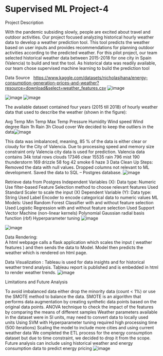 # Supervised ML Project-4

Project Description

With the pandemic subsiding slowly, people are excited about travel and outdoor activities. Our project focused analyzing historical hourly weather data to develop a weather prediction tool. 
This tool predicts the weather based on user inputs and provides recommendations for planning outdoor activities according to the predicted weather.
For this pilot project, our team selected historical weather data between 2015-2018 for one city in Spain (Valencia) to build and test the tool. 
As historical data was readily available, our team chose supervised machine learning to build the prediction tool 

Data Source  
https://www.kaggle.com/datasets/nicholasjhana/energy-consumption-generation-prices-and-weather?resource=download&select=weather_features.csv
![image](https://user-images.githubusercontent.com/95728097/174938724-f3584b7b-30bf-4843-9f74-ecc29f99af83.png)

![image](https://user-images.githubusercontent.com/95728097/174938752-e72ce8fd-87b9-403a-bc92-5d491737b4b3.png)
![image](https://user-images.githubusercontent.com/95728097/174938769-78e055a0-b8e6-4025-9606-d6f975a64bfd.png)

The available dataset contained four years (2015 till 2018)  of hourly weather data that used to describe the weather (shown in the figure):

Avg Temp
Min Temp
Max Temp
Pressure 
Humidity 
Wind speed 
Wind degree
Rain 1h
Rain 3h
Cloud cover
We decided to keep the outliers in the data![image](https://user-images.githubusercontent.com/95728097/174938799-95cdb2b5-c7a2-46bc-83b3-ce1d2810daf3.png)

This data was imbalanced, meaning, 85 % of the data is either clear or cloudy for the City of Valencia. 
Due to processing speed and memory size constraint only Valencia city data is used for prediction. 
Valencia data contains 34k total rows 
clouds                      17346
clear                       15535
rain                          796
mist                          190
thunderstorm                  169
drizzle                        58
fog                            42
smoke                           6
haze                            3
Data Clean Up Steps: 
Removed the data with  null values.
Dropped columns not relevant to ML 
development.
Saved the data to SQL – Postgres database.
![image](https://user-images.githubusercontent.com/95728097/174938817-2f3532af-034a-4034-ae36-14fa9a15ae31.png)

Retrieve data from Postgres
Independent Variables (X):
Data type: Numeric
Use filter-based Feature Selection method to choose relevant features
Used Standard Scaler to scale the input (X)
Dependent Variable (Y):
 Data type: String
Used Label Encoder to encode categorical data to numeric values
ML Models:
Used Random Forest Classifier with and without  feature selection
Used Logistic Regression with and without feature selection
Used Support Vector Machine (non-linear kernels)
Polynomial
Gaussian radial basis function (rbf)
Hyperparameter tuning
![image](https://user-images.githubusercontent.com/95728097/174938883-ac020860-230b-40b8-8419-b0885ddd800b.png)

![image](https://user-images.githubusercontent.com/95728097/174938935-238fd2a6-303a-4496-9bc7-a40f83fa61b4.png)

Data Rendering:  
A html webpage calls a flask application which scales the input ( weather features ) and then sends the data to Model. 
Model then predicts the weather which is rendered on  html page. 

Data Visualization : 
Tableau is used for data insights and for historical weather trend analysis.
Tableau report is published and is embedded in html to render weather trends. 
![image](https://user-images.githubusercontent.com/95728097/174938967-c1158e94-dcdd-461d-9604-dd2869a8170c.png)

Limitations and Future Analysis

To avoid imbalanced data either drop the minority data (count < 1%)  or use the SMOTE method to balance the data.
SMOTE is an algorithm that performs data augmentation by creating synthetic data points based on the original data points.
ANOVA technique to check the impact of the features by comparing the means of different samples
Weather parameters available in the dataset were in SI units, may need to convert data to locally used units
Using SVM with Hyperparameter tuning required high processing time (500 iterations)
Scaling the model to include more cities and using current weather data
We completed the ETL process for the energy consumption dataset but due to time constraint, we decided to drop it from the scope. Future analysis can include using historical weather and energy consumption data to predict energy pricing
![image](https://user-images.githubusercontent.com/95728097/174938983-ec5f2f2e-6cca-4277-bc0b-2ec901aba0b4.png)

